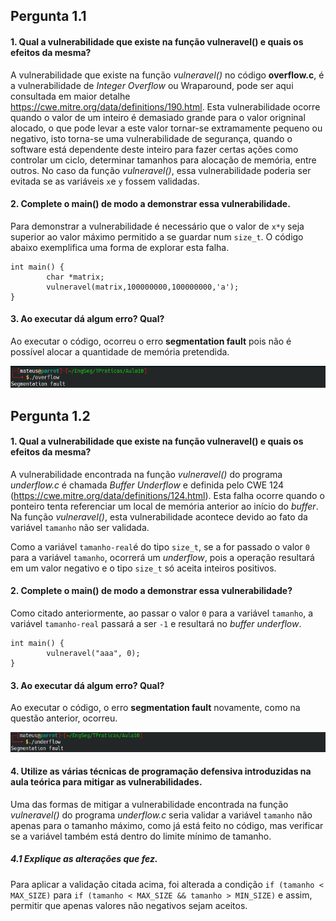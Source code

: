 ## Pergunta 1.1 ##

#### 1. Qual a vulnerabilidade que existe na função vulneravel() e quais os efeitos da mesma? ####
A vulnerabilidade que existe na função *vulneravel()* no código **overflow.c**, é a  vulnerabilidade de *Integer Overflow* ou Wraparound, pode ser aqui consultada  em maior detalhe https://cwe.mitre.org/data/definitions/190.html.
Esta vulnerabilidade ocorre quando o valor de um inteiro é demasiado grande para o valor origninal alocado, o que pode levar a este valor tornar-se extramamente pequeno ou negativo, isto torna-se uma vulnerabilidade de segurança, quando o software está dependente deste inteiro para fazer certas ações como controlar um ciclo, determinar tamanhos para alocação de memória, entre outros. No caso da função *vulneravel()*, essa vulnerabilidade poderia ser evitada se as variáveis `x`e `y` fossem validadas.

#### 2. Complete o main() de modo a demonstrar essa vulnerabilidade. ####

Para demonstrar a vulnerabilidade é necessário que o valor de `x*y` seja superior ao valor máximo permitido a se guardar num `size_t`. O código abaixo exemplifica uma forma de explorar esta falha.

```
int main() {
        char *matrix;
        vulneravel(matrix,100000000,100000000,'a');
}
```

#### 3. Ao executar dá algum erro? Qual? ####
Ao executar o código, ocorreu o erro **segmentation fault** pois não é possível alocar a quantidade de memória pretendida.

![segmentation_fault.c](./img/tp10_1.png)

## Pergunta 1.2 ##

#### 1. Qual a vulnerabilidade que existe na função vulneravel() e quais os efeitos da mesma? ####
A vulnerabilidade encontrada na função *vulneravel()* do programa *underflow.c* é chamada *Buffer Underflow* e definida pelo CWE 124 (https://cwe.mitre.org/data/definitions/124.html). Esta falha ocorre quando o ponteiro tenta referenciar um local de memória anterior ao início do *buffer*. Na função *vulneravel()*, esta vulnerabilidade acontece devido ao fato da variável `tamanho` não ser validada.  

Como a variável `tamanho-real`é do tipo `size_t`, se a for passado o valor `0` para a variável `tamanho`, ocorrerá um *underflow*, pois a operação resultará em um valor negativo e o tipo `size_t` só aceita inteiros positivos.

#### 2. Complete o main() de modo a demonstrar essa vulnerabilidade? ####

Como citado anteriormente, ao passar o valor `0` para a variável `tamanho`, a variável `tamanho-real` passará a ser `-1` e resultará no *buffer underflow*.
```
int main() {
        vulneravel("aaa", 0);
}
```
#### 3. Ao executar dá algum erro? Qual? ####
Ao executar o código, o erro **segmentation fault** novamente, como na questão anterior, ocorreu.

![segmentation_fault.c](./img/tp10_2.png)

#### 4. Utilize as várias técnicas de programação defensiva introduzidas na aula teórica para mitigar as vulnerabilidades. ####

Uma das formas de mitigar a vulnerabilidade encontrada na função *vulneravel()* do programa *underflow.c* seria validar a variável `tamanho` não apenas para o tamanho máximo, como já está feito no código, mas verificar se a variável também está dentro do limite mínimo de tamanho.

##### 4.1 Explique as alterações que fez. #####

Para aplicar a validação citada acima, foi alterada a condição `if (tamanho < MAX_SIZE)` para `if (tamanho < MAX_SIZE && tamanho > MIN_SIZE)` e assim, permitir que apenas valores não negativos sejam aceitos. 
